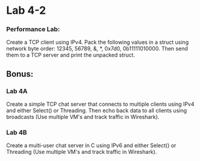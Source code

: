 # Lab 4-2

### Performance Lab:

Create a TCP client using IPv4. Pack the following values in a struct using network byte order: 12345, 56789, &, \*, 0x7d0, 0b11111010000. Then send them to a TCP server and print the unpacked struct.

## Bonus:

### Lab 4A

Create a simple TCP chat server that connects to multiple clients using IPv4 and either Select\(\) or Threading. Then echo back data to all clients using broadcasts \(Use multiple VM's and track traffic in Wireshark\).

### Lab 4B

Create a multi-user chat server in C using IPv6 and either Select\(\) or Threading \(Use multiple VM's and track traffic in Wireshark\).

